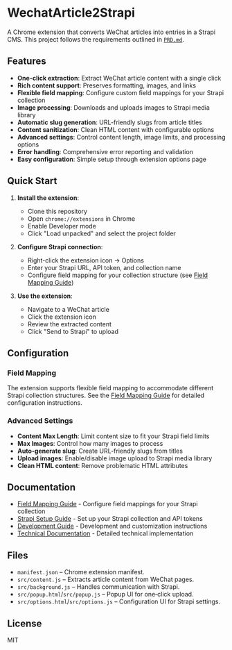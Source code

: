 # WechatArticle2Strapi

A Chrome extension that converts WeChat articles into entries in a Strapi CMS. This project follows the requirements outlined in [`PRD.md`](PRD.md).

## Features

- **One-click extraction**: Extract WeChat article content with a single click
- **Rich content support**: Preserves formatting, images, and links
- **Flexible field mapping**: Configure custom field mappings for your Strapi collection
- **Image processing**: Downloads and uploads images to Strapi media library
- **Automatic slug generation**: URL-friendly slugs from article titles
- **Content sanitization**: Clean HTML content with configurable options
- **Advanced settings**: Control content length, image limits, and processing options
- **Error handling**: Comprehensive error reporting and validation
- **Easy configuration**: Simple setup through extension options page

## Quick Start

1. **Install the extension**:
   - Clone this repository
   - Open `chrome://extensions` in Chrome
   - Enable Developer mode
   - Click "Load unpacked" and select the project folder

2. **Configure Strapi connection**:
   - Right-click the extension icon → Options
   - Enter your Strapi URL, API token, and collection name
   - Configure field mapping for your collection structure (see [Field Mapping Guide](FIELD_MAPPING_GUIDE.md))

3. **Use the extension**:
   - Navigate to a WeChat article
   - Click the extension icon
   - Review the extracted content
   - Click "Send to Strapi" to upload

## Configuration

### Field Mapping
The extension supports flexible field mapping to accommodate different Strapi collection structures. See the [Field Mapping Guide](FIELD_MAPPING_GUIDE.md) for detailed configuration instructions.

### Advanced Settings
- **Content Max Length**: Limit content size to fit your Strapi field limits
- **Max Images**: Control how many images to process
- **Auto-generate slug**: Create URL-friendly slugs from titles
- **Upload images**: Enable/disable image upload to Strapi media library
- **Clean HTML content**: Remove problematic HTML attributes

## Documentation

- [Field Mapping Guide](FIELD_MAPPING_GUIDE.md) - Configure field mappings for your Strapi collection
- [Strapi Setup Guide](STRAPI_SETUP.md) - Set up your Strapi collection and API tokens
- [Development Guide](DEVELOPMENT.md) - Development and customization instructions
- [Technical Documentation](TECHNICAL.md) - Detailed technical implementation

## Files

- `manifest.json` – Chrome extension manifest.
- `src/content.js` – Extracts article content from WeChat pages.
- `src/background.js` – Handles communication with Strapi.
- `src/popup.html`/`src/popup.js` – Popup UI for one‑click upload.
- `src/options.html`/`src/options.js` – Configuration UI for Strapi settings.

## License

MIT
